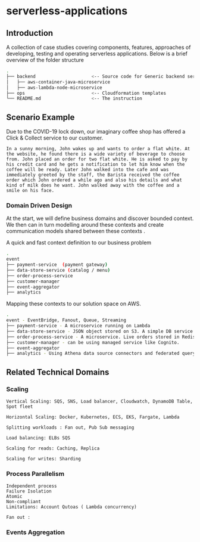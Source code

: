 # serverless-applications
## Introduction ##
A collection of case studies covering components, features, approaches of developing, testing and operating serverless applications. Below is a brief overview of the folder structure

```bash
.
├── backend                     <-- Source code for Generic backend services 
│   ├── aws-container-java-microservice
│   ├── aws-lambda-node-microservice
├── ops                         <-- Cloudformation templates
└── README.md                   <-- The instruction
```

## Scenario Example ##
Due to the COVID-19 lock down, our imaginary coffee shop has offered a Click & Collect service to our customer.

    In a sunny morning, John wakes up and wants to order a flat white. At the website, he found there is a wide variety of beverage to choose from. John placed an order for two flat white. He is asked to pay by his credit card and he gets a notification to let him know when the coffee will be ready. Later John walked into the cafe and was immediately greeted by the staff, the Barista received the coffee order which John ordered a while ago and also his details and what kind of milk does he want. John walked away with the coffee and a smile on his face. 

### Domain Driven Design ###
At the start, we will define business domains and discover bounded context. We then can in turn modelling around these contexts and create communication models shared between these contexts .

A quick and fast context definition to our business problem
```bash
.
event
├── payment-service  (payment gateway)
├── data-store-service (catalog / menu) 
├── order-process-service 
├── customer-manager
├── event-aggregator
├── analytics
```
Mapping these contexts to our solution space on AWS.
```bash
.
event - EventBridge, Fanout, Queue, Streaming
├── payment-service - A microservice running on Lambda
├── data-store-service - JSON object stored on S3. A simple DB service providing query capability.
├── order-process-service - A microservice. Live orders stored in Redis to enable live update retieval.
├── customer-manager - can be using managed service like Cognito.
├── event-aggregator 
├── analytics - Using Athena data source connectors and federated query.
```

## Related Technical Domains ##

### Scaling ###

    Vertical Scaling: SQS, SNS, Load balancer, Cloudwatch, DynamoDB Table, Spot fleet
    
    Horizontal Scaling: Docker, Kubernetes, ECS, EKS, Fargate, Lambda

    Splitting workloads : Fan out, Pub Sub messaging
    
    Load balancing: ELBs SQS
    
    Scaling for reads: Caching, Replica
    
    Scaling for writes: Sharding
    
    
### Process Parallelism ###

    Independent process
    Failure Isolation
    Atomic
    Non-compliant
    Limitations: Account Qutoas ( Lambda concurrency)
    
    Fan out : 
    
### Events Aggregation ###

